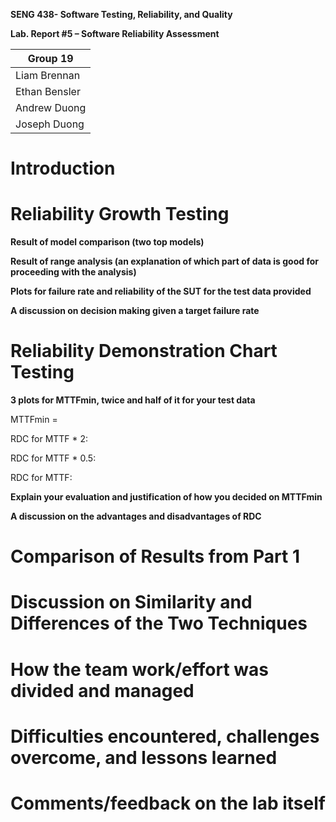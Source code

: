 **SENG 438- Software Testing, Reliability, and Quality**

**Lab. Report \#5 – Software Reliability Assessment**

| Group 19 |
|-----------------|
|       Liam Brennan          | 
|        Ethan Bensler         | 
|           Andrew Duong      |   
|          Joseph Duong     |  

# Introduction 

# Reliability Growth Testing 

**Result of model comparison (two top models)**

**Result of range analysis (an explanation of which part of data is good for proceeding with the analysis)**

**Plots for failure rate and reliability of the SUT for the test data provided**

**A discussion on decision making given a target failure rate**

# Reliability Demonstration Chart Testing

**3 plots for MTTFmin, twice and half of it for your test data**

MTTFmin = 

RDC for MTTF * 2: 

RDC for MTTF * 0.5: 

RDC for MTTF: 

**Explain your evaluation and justification of how you decided on MTTFmin**

**A discussion on the advantages and disadvantages of RDC**

# Comparison of Results from Part 1

# Discussion on Similarity and Differences of the Two Techniques

# How the team work/effort was divided and managed

# Difficulties encountered, challenges overcome, and lessons learned

# Comments/feedback on the lab itself
